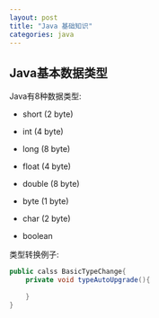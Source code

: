 ```yaml
---
layout: post
title: "Java 基础知识" 
categories: java
---
```

## Java基本数据类型
Java有8种数据类型:

- short (2 byte)
- int (4 byte)
- long (8 byte)

- float (4 byte)
- double (8 byte)

- byte (1 byte)
- char (2 byte) 

- boolean 

类型转换例子:

```java
public calss BasicTypeChange{
    private void typeAutoUpgrade(){
        
    }
}
``` 
